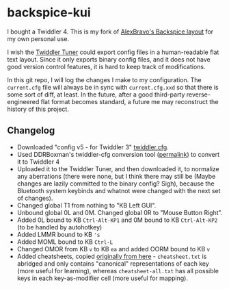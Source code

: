 # backspice-kui

I bought a Twiddler 4. This is my fork of [AlexBravo's Backspice layout](https://github.com/AlexBravo/Twiddler) for my own personal use.

I wish the [Twiddler Tuner](https://tuner.mytwiddler.com/) could export config files in a human-readable flat text layout. Since it only exports binary config files, and it does not have good version control features, it is hard to keep track of modifications.

In this git repo, I will log the changes I make to my configuration. The `current.cfg` file will always be in sync with `current.cfg.xxd` so that there is some sort of diff, at least. In the future, after a good third-party reverse-engineered flat format becomes standard, a future me may reconstruct the history of this project.

## Changelog

* Downloaded "config v5 - for Twiddler 3" [twiddler.cfg](https://github.com/AlexBravo/Twiddler/blob/503218723fd34da5b980b481b90596dbbef76a99/config%20v5%20-%20for%20Twiddler%203/twiddler.cfg).
* Used DDRBoxman's twiddler-cfg conversion tool ([permalink](https://github.com/DDRBoxman/twiddler-cfg/tree/f4f90c8a1a455ce7b537eedeea85f899a53f1d70)) to convert it to Twiddler 4
* Uploaded it to the Twiddler Tuner, and then downloaded it, to normalize any aberrations (there were none, but I think there may still be (Maybe changes are lazily committed to the binary config? Sigh), because the Bluetooth system keybinds and whatnot were changed with the next set of changes).
* Changed global T1 from nothing to "KB Left GUI".
* Unbound global 0L and 0M. Changed global 0R to "Mouse Button Right".
* Added 0L bound to KB `Ctrl-Alt-KP1` and 0M bound to KB `Ctrl-Alt-KP2` (to be handled by autohotkey)
* Added LMMR bound to KB `'s`
* Added MOML bound to KB `Ctrl-L`
* Changed OMOR from KB `v` to KB `ea` and added OORM bound to KB `v`
* Added cheatsheets, copied [originally from here](https://github.com/AlexBravo/Twiddler/blob/503218723fd34da5b980b481b90596dbbef76a99/Backspice2%20cheat%20sheet.txt) - `cheatsheet.txt` is abridged and only contains "canonical" representations of each key (more useful for learning), whereas `cheatsheet-all.txt` has all possible keys in each key-as-modifier cell (more useful for mapping).
